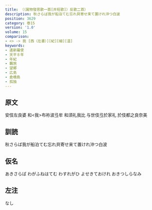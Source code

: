 ```yaml
---
title: （（属物發思歌一首[并短歌]）反歌二首）
description: 秋さらば我が船泊てむ忘れ貝寄せ来て置けれ沖つ白波
position: 3629
category: 巻15
version: '1.0'
volume: 15
comparison:
- <> -> 我 [西（左書）][紀][細][温]
keywords:
- 遣新羅使
- 天平８年
- 年紀
- 羈旅
- 望郷
- 広島
- 倉橋島
- 孤独
---
```


## 原文

安伎左良婆 和<我>布祢波弖牟 和須礼我比 与世伎弖於家礼 於伎都之良奈美

## 訓読

秋さらば我が船泊てむ忘れ貝寄せ来て置けれ沖つ白波

## 仮名

あきさらば わがふねはてむ わすれがひ よせきておけれ おきつしらなみ

## 左注

なし
